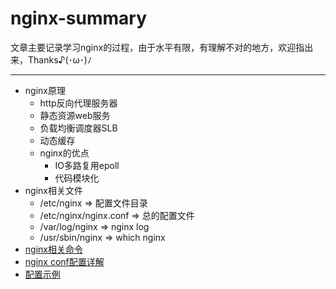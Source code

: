 # nginx-summary 
文章主要记录学习nginx的过程，由于水平有限，有理解不对的地方，欢迎指出来，Thanks♪(･ω･)ﾉ

---
* nginx原理
    * http反向代理服务器
    * 静态资源web服务
    * 负载均衡调度器SLB
    * 动态缓存
    * nginx的优点
        * IO多路复用epoll
        * 代码模块化
* nginx相关文件
    * /etc/nginx  => 配置文件目录
    * /etc/nginx/nginx.conf   => 总的配置文件
    * /var/log/nginx   => nginx log
    * /usr/sbin/nginx   => which nginx
* [nginx相关命令](https://github.com/baoendemao/nginx-summary/tree/master/docs/nginx-command.md)
* [nginx conf配置详解](https://github.com/baoendemao/nginx-summary/tree/master/docs/nginx-conf.md)
* [配置示例](https://github.com/baoendemao/nginx-summary/tree/master/docs/nginx-eg.md)
